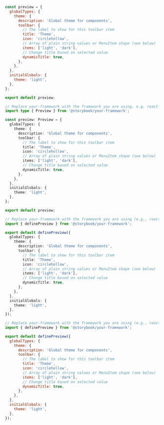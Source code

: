 ```js filename=".storybook/preview.js" renderer="common" language="js" tabTitle="CSF 3"
const preview = {
  globalTypes: {
    theme: {
      description: 'Global theme for components',
      toolbar: {
        // The label to show for this toolbar item
        title: 'Theme',
        icon: 'circlehollow',
        // Array of plain string values or MenuItem shape (see below)
        items: ['light', 'dark'],
        // Change title based on selected value
        dynamicTitle: true,
      },
    },
  },
  initialGlobals: {
    theme: 'light',
  },
};

export default preview;
```

```ts filename=".storybook/preview.ts" renderer="common" language="ts" tabTitle="CSF 3"
// Replace your-framework with the framework you are using, e.g. react-vite, nextjs, vue3-vite, etc.
import type { Preview } from '@storybook/your-framework';

const preview: Preview = {
  globalTypes: {
    theme: {
      description: 'Global theme for components',
      toolbar: {
        // The label to show for this toolbar item
        title: 'Theme',
        icon: 'circlehollow',
        // Array of plain string values or MenuItem shape (see below)
        items: ['light', 'dark'],
        // Change title based on selected value
        dynamicTitle: true,
      },
    },
  },
  initialGlobals: {
    theme: 'light',
  },
};

export default preview;
```

```ts filename=".storybook/preview.ts" renderer="react" language="ts" tabTitle="CSF Next 🧪"
// Replace your-framework with the framework you are using (e.g., react-vite, nextjs, nextjs-vite)
import { definePreview } from '@storybook/your-framework';

export default definePreview({
  globalTypes: {
    theme: {
      description: 'Global theme for components',
      toolbar: {
        // The label to show for this toolbar item
        title: 'Theme',
        icon: 'circlehollow',
        // Array of plain string values or MenuItem shape (see below)
        items: ['light', 'dark'],
        // Change title based on selected value
        dynamicTitle: true,
      },
    },
  },
  initialGlobals: {
    theme: 'light',
  },
});

```

<!-- JS snippets still needed while providing both CSF 3 & Next -->

```js filename=".storybook/preview.js" renderer="react" language="js" tabTitle="CSF Next 🧪"
// Replace your-framework with the framework you are using (e.g., react-vite, nextjs, nextjs-vite)
import { definePreview } from '@storybook/your-framework';

export default definePreview({
  globalTypes: {
    theme: {
      description: 'Global theme for components',
      toolbar: {
        // The label to show for this toolbar item
        title: 'Theme',
        icon: 'circlehollow',
        // Array of plain string values or MenuItem shape (see below)
        items: ['light', 'dark'],
        // Change title based on selected value
        dynamicTitle: true,
      },
    },
  },
  initialGlobals: {
    theme: 'light',
  },
});

```
